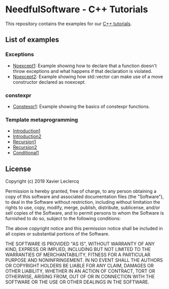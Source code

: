 # NeedfulSoftware - C++ Tutorials

This repository contains the examples for our [C++ tutorials](http://www.needfulsoftware.com/Cpp).

## List of examples

### Exceptions

- [Noexcept1](https://github.com/NeedfulSoftware/CppTutorials/tree/master/Exceptions/Noexcept1): Example showing how to declare that a function doesn't throw exceptions
  and what happens if that declaration is violated.
- [Noexcept2](https://github.com/NeedfulSoftware/CppTutorials/tree/master/Exceptions/Noexcept2): Example showing how std::vector can make use of a move constructor declared
  as noexcept.

### constexpr

- [Constexpr1](https://github.com/NeedfulSoftware/CppTutorials/tree/master/Constexpr/Constexpr1): Example showing the basics of constexpr functions.

### Template metaprogramming

- [Introduction1](https://github.com/NeedfulSoftware/CppTutorials/tree/master/TMP/Introduction1)
- [Introduction2](https://github.com/NeedfulSoftware/CppTutorials/tree/master/TMP/Introduction2)
- [Recursion1](https://github.com/NeedfulSoftware/CppTutorials/tree/master/TMP/Recursion1)
- [Recursion2](https://github.com/NeedfulSoftware/CppTutorials/tree/master/TMP/Recursion2)
- [Conditional1](https://github.com/NeedfulSoftware/CppTutorials/tree/master/TMP/Conditional1)

## License

Copyright (c) 2019 Xavier Leclercq

Permission is hereby granted, free of charge, to any person obtaining a
copy of this software and associated documentation files (the "Software"),
to deal in the Software without restriction, including without limitation
the rights to use, copy, modify, merge, publish, distribute, sublicense,
and/or sell copies of the Software, and to permit persons to whom the
Software is furnished to do so, subject to the following conditions:

The above copyright notice and this permission notice shall be included in
all copies or substantial portions of the Software.

THE SOFTWARE IS PROVIDED "AS IS", WITHOUT WARRANTY OF ANY KIND, EXPRESS OR
IMPLIED, INCLUDING BUT NOT LIMITED TO THE WARRANTIES OF MERCHANTABILITY,
FITNESS FOR A PARTICULAR PURPOSE AND NONINFRINGEMENT. IN NO EVENT SHALL
THE AUTHORS OR COPYRIGHT HOLDERS BE LIABLE FOR ANY CLAIM, DAMAGES OR OTHER
LIABILITY, WHETHER IN AN ACTION OF CONTRACT, TORT OR OTHERWISE, ARISING
FROM, OUT OF OR IN CONNECTION WITH THE SOFTWARE OR THE USE OR OTHER DEALINGS
IN THE SOFTWARE.
